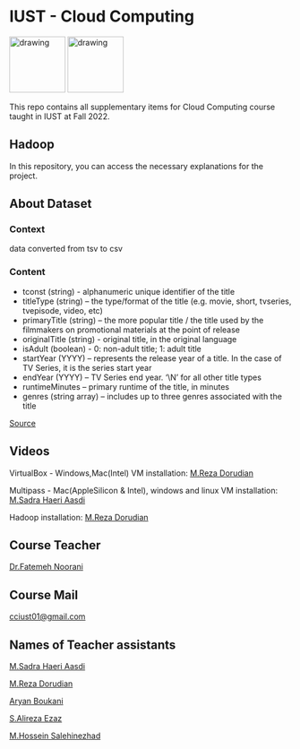 
# IUST - Cloud Computing 
<img src="https://upload.wikimedia.org/wikipedia/en/8/88/IUST_logo_color.png" alt="drawing" width="100"/> <img src="https://www.freeiconspng.com/thumbs/cloud-icon/cloud-icon-8.png" alt="drawing" width="100"/>



This repo contains all supplementary items for Cloud Computing course taught in IUST at Fall 2022.

## Hadoop

In this repository, you can access the necessary explanations for the project.

## About Dataset
### Context
data converted from tsv to csv

### Content

* tconst (string) - alphanumeric unique identifier of the title
* titleType (string) – the type/format of the title (e.g. movie, short, tvseries, tvepisode, video, etc)
* primaryTitle (string) – the more popular title / the title used by the filmmakers on promotional materials at the point of release
* originalTitle (string) - original title, in the original language
* isAdult (boolean) - 0: non-adult title; 1: adult title
* startYear (YYYY) – represents the release year of a title. In the case of TV Series, it is the series start year
* endYear (YYYY) – TV Series end year. ‘\N’ for all other title types
* runtimeMinutes – primary runtime of the title, in minutes
* genres (string array) – includes up to three genres associated with the title

[Source](https://www.kaggle.com/datasets/fabriziocominetti/imdb-data?resource=download)

## Videos

VirtualBox - Windows,Mac(Intel) VM installation: [M.Reza Dorudian](https://github.com/MrezaDorudian)

Multipass - Mac(AppleSilicon & Intel), windows and linux VM installation: [M.Sadra Haeri Aasdi](https://github.com/mohammadsadra)

Hadoop installation: [M.Reza Dorudian](https://github.com/MrezaDorudian)

## Course Teacher
[Dr.Fatemeh Noorani ](mailto:fnoorani80@gmail.com)

## Course Mail
[cciust01@gmail.com](mailto:cciust01@gmail.com)


## Names of Teacher assistants 

[M.Sadra Haeri Aasdi](https://github.com/mohammadsadra)

[M.Reza Dorudian](https://github.com/MrezaDorudian)

[Aryan Boukani](https://github.com/2arian3)

[S.Alireza Ezaz](https://github.com/Alireza-Ezaz)

[M.Hossein Salehinezhad](https://github.com/mrunix1998)

